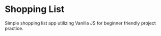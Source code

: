 # Shopping List

Simple shopping list app utilizing Vanilla JS for beginner friendly project practice.
